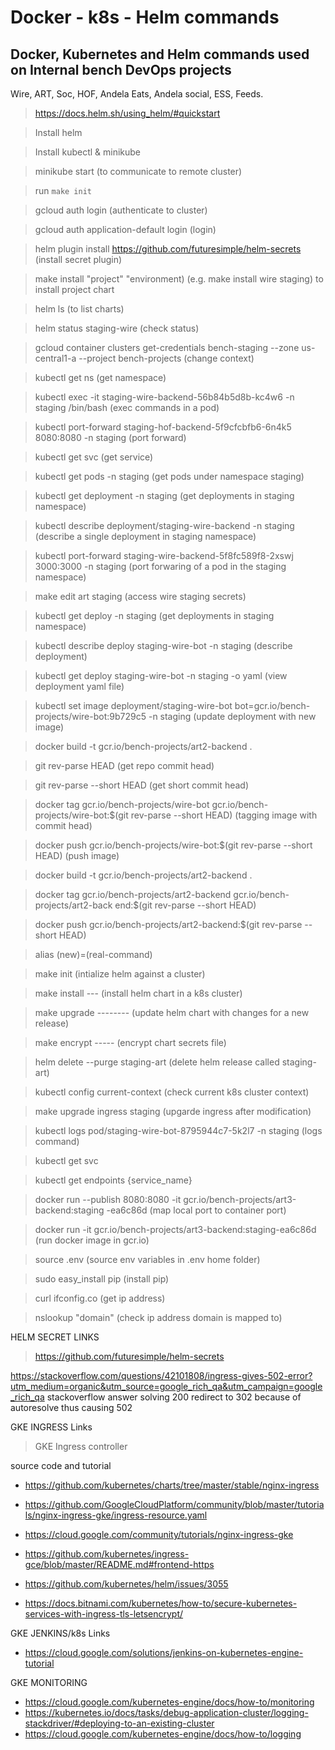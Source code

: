 # Docker - k8s - Helm commands
## Docker, Kubernetes and Helm commands used on Internal bench DevOps projects

Wire,
ART,
Soc,
HOF,
Andela Eats,
Andela social,
ESS,
Feeds.

> https://docs.helm.sh/using_helm/#quickstart

> Install helm

> Install kubectl & minikube

> minikube start (to communicate to remote cluster)

> run `make init`

> gcloud auth login (authenticate to cluster)

> gcloud auth application-default login (login)

> helm plugin install https://github.com/futuresimple/helm-secrets (install secret plugin)

> make install "project" "environment) (e.g. make install wire staging) to install project chart

> helm ls (to list charts)

> helm status staging-wire (check status)

> gcloud container clusters get-credentials bench-staging --zone us-central1-a --project bench-projects (change context)

> kubectl get ns (get namespace)

> kubectl exec -it staging-wire-backend-56b84b5d8b-kc4w6 -n staging /bin/bash (exec commands in a pod)

> kubectl port-forward staging-hof-backend-5f9cfcbfb6-6n4k5 8080:8080 -n staging (port forward)

> kubectl get svc (get service)

> kubectl get pods -n staging (get pods under namespace staging)

> kubectl get deployment -n staging (get deployments in staging namespace)

> kubectl describe deployment/staging-wire-backend -n staging (describe a single deployment in staging namespace)

> kubectl port-forward staging-wire-backend-5f8fc589f8-2xswj 3000:3000 -n staging (port forwaring of a pod in the staging namespace)

> make edit art staging (access wire staging secrets)

> kubectl get deploy -n staging (get deployments in staging namespace)

> kubectl describe deploy staging-wire-bot -n staging (describe deployment)

> kubectl get deploy staging-wire-bot -n staging -o yaml (view deployment yaml file)

> kubectl set image deployment/staging-wire-bot bot=gcr.io/bench-projects/wire-bot:9b729c5 -n staging (update deployment with new image)

> docker build -t gcr.io/bench-projects/art2-backend .

> git rev-parse HEAD (get repo commit head)

> git rev-parse --short HEAD (get short commit head)

> docker tag gcr.io/bench-projects/wire-bot gcr.io/bench-projects/wire-bot:$(git rev-parse --short HEAD) (tagging image with commit head)

> docker push gcr.io/bench-projects/wire-bot:$(git rev-parse --short HEAD) (push image)

> docker build -t gcr.io/bench-projects/art2-backend .

> docker tag gcr.io/bench-projects/art2-backend gcr.io/bench-projects/art2-back
end:$(git rev-parse --short HEAD)

> docker push gcr.io/bench-projects/art2-backend:$(git rev-parse --short HEAD)

> alias (new)=(real-command)

> make init (intialize helm against a cluster)

> make install --- (install helm chart in a k8s cluster)

> make upgrade -------- (update helm chart with changes for a new release)

> make encrypt ----- (encrypt chart secrets file)

> helm delete --purge staging-art (delete helm release called staging-art)

> kubectl config current-context (check current k8s cluster context)

> make upgrade ingress staging (upgarde ingress after modification)

> kubectl logs pod/staging-wire-bot-8795944c7-5k2l7 -n staging (logs command)

> kubectl get svc

> kubectl get endpoints {service_name}

> docker run --publish 8080:8080 -it gcr.io/bench-projects/art3-backend:staging
-ea6c86d  (map local port to container port)

> docker run -it gcr.io/bench-projects/art3-backend:staging-ea6c86d  (run docker image in gcr.io)

>  source .env  (source env variables in .env home folder)

> sudo easy_install pip  (install pip)

> curl ifconfig.co  (get ip address)

> nslookup "domain" (check ip address domain is mapped to)

HELM SECRET LINKS

> https://github.com/futuresimple/helm-secrets

https://stackoverflow.com/questions/42101808/ingress-gives-502-error?utm_medium=organic&utm_source=google_rich_qa&utm_campaign=google_rich_qa stackoverflow answer solving 200 redirect to 302 because of autoresolve thus causing 502

GKE INGRESS Links

> GKE Ingress controller

source code and tutorial
- https://github.com/kubernetes/charts/tree/master/stable/nginx-ingress
- https://github.com/GoogleCloudPlatform/community/blob/master/tutorials/nginx-ingress-gke/ingress-resource.yaml
- https://cloud.google.com/community/tutorials/nginx-ingress-gke
- https://github.com/kubernetes/ingress-gce/blob/master/README.md#frontend-https

- https://github.com/kubernetes/helm/issues/3055
- https://docs.bitnami.com/kubernetes/how-to/secure-kubernetes-services-with-ingress-tls-letsencrypt/

GKE JENKINS/k8s Links

- https://cloud.google.com/solutions/jenkins-on-kubernetes-engine-tutorial

GKE MONITORING

- https://cloud.google.com/kubernetes-engine/docs/how-to/monitoring
- https://kubernetes.io/docs/tasks/debug-application-cluster/logging-stackdriver/#deploying-to-an-existing-cluster
- https://cloud.google.com/kubernetes-engine/docs/how-to/logging
